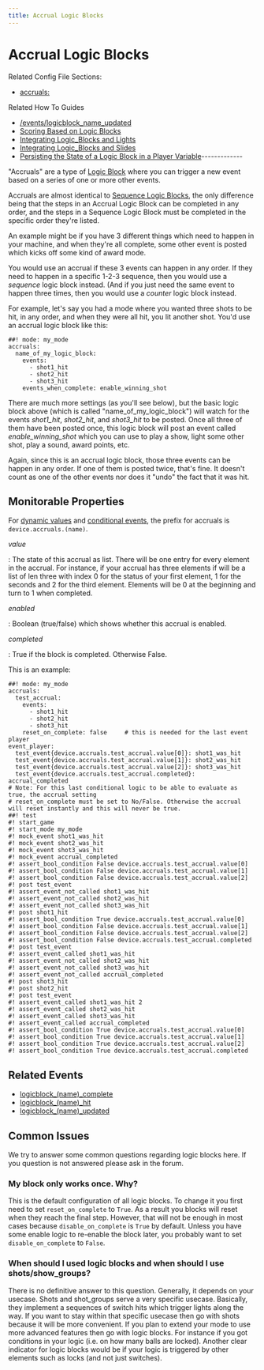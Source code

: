```yaml
---
title: Accrual Logic Blocks
---
```


# Accrual Logic Blocks


Related Config File Sections:

* [accruals:](../../config/accruals.md)

Related How To Guides

* [/events/logicblock_name_updated](integrating_logic_blocks_and_shows.md)
* [Scoring Based on Logic Blocks](scoring_based_on_logic_blocks.md)
* [Integrating Logic_Blocks and Lights](integrating_logic_blocks_and_lights.md)
* [Integrating Logic_Blocks and Slides](integrating_logic_block_and_slides.md)
* [Persisting the State of a Logic Block in a Player Variable](persisting_state_in_a_player_variable.md)-------------

"Accruals" are a type of
[Logic Block](index.md) where you can trigger a new event based on a series of one
or more other events.

Accruals are almost identical to
[Sequence Logic Blocks](sequences.md), the
only difference being that the steps in an Accrual Logic Block can be
completed in any order, and the steps in a Sequence Logic Block must be
completed in the specific order they're listed.

An example might be if you have 3 different things which need to happen
in your machine, and when they're all complete, some other event is
posted which kicks off some kind of award mode.

You would use an accrual if these 3 events can happen in any order. If
they need to happen in a specific 1-2-3 sequence, then you would use a
*sequence* logic block instead. (And if you just need the same event to
happen three times, then you would use a *counter* logic block instead.

For example, let's say you had a mode where you wanted three shots to
be hit, in any order, and when they were all hit, you lit another shot.
You'd use an accrual logic block like this:

``` mpf-config
##! mode: my_mode
accruals:
  name_of_my_logic_block:
    events:
      - shot1_hit
      - shot2_hit
      - shot3_hit
    events_when_complete: enable_winning_shot
```

There are much more settings (as you'll see below), but the basic logic
block above (which is called "name_of_my_logic_block") will watch for
the events *shot1_hit*, *shot2_hit*, and *shot3_hit* to be posted. Once
all three of them have been posted once, this logic block will post an
event called *enable_winning_shot* which you can use to play a show,
light some other shot, play a sound, award points, etc.

Again, since this is an accrual logic block, those three events can be
happen in any order. If one of them is posted twice, that's fine. It
doesn't count as one of the other events nor does it "undo" the fact
that it was hit.

## Monitorable Properties

For
[dynamic values](../../config/instructions/dynamic_values.md) and
[conditional events](../../events/overview/conditional.md), the prefix for accruals is `device.accruals.(name)`.

*value*

:   The state of this accrual as list. There will be one entry for every
    element in the accrual. For instance, if your accrual has three
    elements if will be a list of len three with index 0 for the status
    of your first element, 1 for the seconds and 2 for the third
    element. Elements will be 0 at the beginning and turn to 1 when
    completed.

*enabled*

:   Boolean (true/false) which shows whether this accrual is enabled.

*completed*

:   True if the block is completed. Otherwise False.

This is an example:

``` mpf-config
##! mode: my_mode
accruals:
  test_accrual:
    events:
      - shot1_hit
      - shot2_hit
      - shot3_hit
    reset_on_complete: false     # this is needed for the last event player
event_player:
  test_event{device.accruals.test_accrual.value[0]}: shot1_was_hit
  test_event{device.accruals.test_accrual.value[1]}: shot2_was_hit
  test_event{device.accruals.test_accrual.value[2]}: shot3_was_hit
  test_event{device.accruals.test_accrual.completed}: accrual_completed
# Note: For this last conditional logic to be able to evaluate as true, the accrual setting
# reset_on_complete must be set to No/False. Otherwise the accrual will reset instantly and this will never be true.
##! test
#! start_game
#! start_mode my_mode
#! mock_event shot1_was_hit
#! mock_event shot2_was_hit
#! mock_event shot3_was_hit
#! mock_event accrual_completed
#! assert_bool_condition False device.accruals.test_accrual.value[0]
#! assert_bool_condition False device.accruals.test_accrual.value[1]
#! assert_bool_condition False device.accruals.test_accrual.value[2]
#! post test_event
#! assert_event_not_called shot1_was_hit
#! assert_event_not_called shot2_was_hit
#! assert_event_not_called shot3_was_hit
#! post shot1_hit
#! assert_bool_condition True device.accruals.test_accrual.value[0]
#! assert_bool_condition False device.accruals.test_accrual.value[1]
#! assert_bool_condition False device.accruals.test_accrual.value[2]
#! assert_bool_condition False device.accruals.test_accrual.completed
#! post test_event
#! assert_event_called shot1_was_hit
#! assert_event_not_called shot2_was_hit
#! assert_event_not_called shot3_was_hit
#! assert_event_not_called accrual_completed
#! post shot3_hit
#! post shot2_hit
#! post test_event
#! assert_event_called shot1_was_hit 2
#! assert_event_called shot2_was_hit
#! assert_event_called shot3_was_hit
#! assert_event_called accrual_completed
#! assert_bool_condition True device.accruals.test_accrual.value[0]
#! assert_bool_condition True device.accruals.test_accrual.value[1]
#! assert_bool_condition True device.accruals.test_accrual.value[2]
#! assert_bool_condition True device.accruals.test_accrual.completed
```

## Related Events

* [logicblock_(name)_complete](../../events/logicblock_name_complete.md)
* [logicblock_(name)_hit](../../events/logicblock_name_hit.md)
* [logicblock_(name)_updated](../../events/logicblock_name_updated.md)

## Common Issues

We try to answer some common questions regarding logic blocks here. If
you question is not answered please ask in the forum.

### My block only works once. Why?

This is the default configuration of all logic blocks. To change it you
first need to set `reset_on_complete` to `True`. As a result you blocks
will reset when they reach the final step. However, that will not be
enough in most cases because `disable_on_complete` is `True` by default.
Unless you have some enable logic to re-enable the block later, you
probably want to set `disable_on_complete` to `False`.

### When should I used logic blocks and when should I use shots/show_groups?

There is no definitive answer to this question. Generally, it depends on
your usecase. Shots and shot_groups serve a very specific usecase.
Basically, they implement a sequences of switch hits which trigger
lights along the way. If you want to stay within that specific usecase
then go with shots because it will be more convenient. If you plan to
extend your mode to use more advanced features then go with logic
blocks. For instance if you got conditions in your logic (i.e. on how
many balls are locked). Another clear indicator for logic blocks would
be if your logic is triggered by other elements such as locks (and not
just switches).
